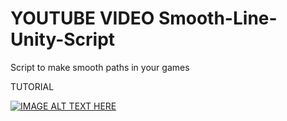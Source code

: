 # YOUTUBE VIDEO Smooth-Line-Unity-Script
Script to make smooth paths in your games

TUTORIAL 


[![IMAGE ALT TEXT HERE](https://img.youtube.com/vi/NOAj8H6otaM/0.jpg)](https://www.youtube.com/watch?v=NOAj8H6otaM)

